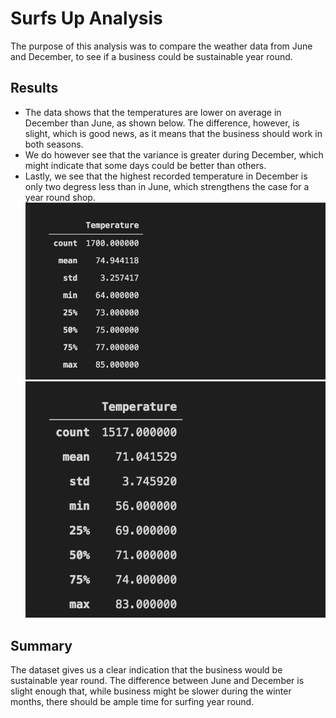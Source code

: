 # Surfs Up Analysis
The purpose of this analysis was to compare the weather data from June and December, to see if a business could be sustainable year round.
## Results
* The data shows that the temperatures are lower on average in December than June, as shown below. The difference, however, is slight, which is good news, as it means that the business should work in both seasons.
* We do however see that the variance is greater during December, which might indicate that some days could be better than others.
* Lastly, we see that the highest recorded temperature in December is only two degress less than in June, which strengthens the case for a year round shop.
![JuneSummary](JuneSummary.png)
![DecemberSummary](DecemberSummary.png)
## Summary
The dataset gives us a clear indication that the business would be sustainable year round. The difference between June and December is slight enough that, while business might be slower during the winter months, there should be ample time for surfing year round.
